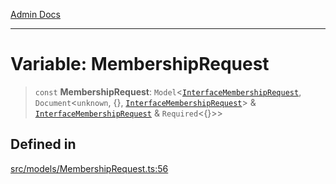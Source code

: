 [Admin Docs](/)

***

# Variable: MembershipRequest

> `const` **MembershipRequest**: `Model`\<[`InterfaceMembershipRequest`](../interfaces/InterfaceMembershipRequest.md), `Document`\<`unknown`, \{\}, [`InterfaceMembershipRequest`](../interfaces/InterfaceMembershipRequest.md)\> & [`InterfaceMembershipRequest`](../interfaces/InterfaceMembershipRequest.md) & `Required`\<\{\}\>\>

## Defined in

[src/models/MembershipRequest.ts:56](https://github.com/Suyash878/talawa-api/blob/cfd688207611ba245c99edd8dbaccb2cdbf6a043/src/models/MembershipRequest.ts#L56)
